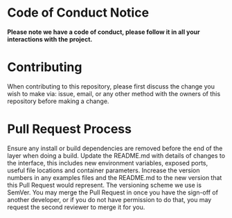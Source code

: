 # Code of Conduct Notice
**Please note we have a code of conduct, please follow it in all your interactions with the project.**

# Contributing
When contributing to this repository, please first discuss the change you wish to make via:
issue, email, or any other method with the owners of this repository before making a change.

# Pull Request Process
Ensure any install or build dependencies are removed before the end of the layer when doing a build.
Update the README.md with details of changes to the interface, this includes new environment variables, exposed ports, useful file locations and container parameters.
Increase the version numbers in any examples files and the README.md to the new version that this Pull Request would represent. The versioning scheme we use is SemVer.
You may merge the Pull Request in once you have the sign-off of another developer, or if you do not have permission to do that, you may request the second reviewer to merge it for you.
